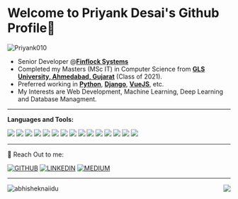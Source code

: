 # Welcome to Priyank Desai's Github Profile👋

<img src="https://komarev.com/ghpvc/?username=Priyank010&label=Profile%20views&color=0e75b6&style=for-the-badge" alt="Priyank010" />

- Senior Developer @[**Finflock Systems**](https://www.finflocksystems.com/)
- Completed my Masters (MSc IT) in Computer Science from [**GLS University, Ahmedabad, Gujarat**](https://www.glsuniversity.ac.in/) (Class of 2021). 
- Preferred working in [**Python**](https://www.python.org/), [**Django**](https://www.djangoproject.com/), [**VueJS**](https://vuejs.org/), etc.
- My Interests are Web Development, Machine Learning, Deep Learning and Database Managment.

***

**Languages and Tools:**  

<img src="https://img.shields.io/badge/python%20-%2314354C.svg?&style=for-the-badge&logo=python&logoColor=white"/> <img src="https://img.shields.io/badge/django%20-%23092E20.svg?&style=for-the-badge&logo=django&logoColor=white"/> <img src="https://img.shields.io/badge/javascript%20-%23323330.svg?&style=for-the-badge&logo=javascript&logoColor=%23F7DF1E"/> <img src="https://img.shields.io/badge/html5%20-%23E34F26.svg?&style=for-the-badge&logo=html5&logoColor=white"/> <img src="https://img.shields.io/badge/css3%20-%231572B6.svg?&style=for-the-badge&logo=css3&logoColor=white"/> <img src="https://img.shields.io/badge/vuejs%20-%2335495e.svg?&style=for-the-badge&logo=vue.js&logoColor=%234FC08D"/> <img src="https://img.shields.io/badge/github%20-%23121011.svg?&style=for-the-badge&logo=github&logoColor=white"/> <img src="https://img.shields.io/badge/firebase%20-%23039BE5.svg?&style=for-the-badge&logo=firebase"/> <img src="https://img.shields.io/badge/mysql-%2300f.svg?&style=for-the-badge&logo=mysql&logoColor=white"/> <img src ="https://img.shields.io/badge/MongoDB-%234ea94b.svg?&style=for-the-badge&logo=mongodb&logoColor=white"/> <img src ="https://img.shields.io/badge/sqlite-%2307405e.svg?&style=for-the-badge&logo=sqlite&logoColor=white"/> <img src="https://img.shields.io/badge/bitbucket%20-%230047B3.svg?&style=for-the-badge&logo=bitbucket&logoColor=white"/> <img src="https://img.shields.io/badge/docker%20-%230db7ed.svg?&style=for-the-badge&logo=docker&logoColor=white"/> <img src="https://img.shields.io/badge/Jupyter%20notebook%20-%23E34F26.svg?&style=for-the-badge&logo=jupyter&logoColor=white"/> <img src="https://img.shields.io/badge/quasar%20-%231572B6.svg?&style=for-the-badge&logo=quasar&logoColor=white"/>

***

💬 Reach Out to me:  <br>

[![GITHUB](https://img.shields.io/badge/github%20-%23121011.svg?&style=for-the-badge&logo=github&logoColor=white)](https://github.com/Priyank010) [![LINKEDIN](https://img.shields.io/badge/linkedin%20-%230077B5.svg?&style=for-the-badge&logo=linkedin&logoColor=white)](https://www.linkedin.com/in/priyank-desai-2b89a41a3/) [![MEDIUM](https://img.shields.io/badge/medium-%2312100E.svg?&style=for-the-badge&logo=medium&logoColor=white)](https://medium.com/@priyankdesai515)

***

<div>  
<p align="left"> <img src="https://github-readme-stats.vercel.app/api?username=Priyank010&show_icons=true&theme=gotham" alt="abhisheknaiidu" />
<img align="right" src="https://github-readme-stats.vercel.app/api/top-langs/?username=Priyank010&theme=gotham&hide_border=true">
</div>
